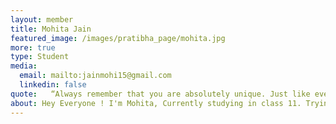 ```yaml
---
layout: member
title: Mohita Jain
featured_image: /images/pratibha_page/mohita.jpg
more: true 
type: Student
media:  
  email: mailto:jainmohi15@gmail.com
  linkedin: false
quote:   “Always remember that you are absolutely unique. Just like everyone else!”
about: Hey Everyone ! I'm Mohita, Currently studying in class 11. Trying to explore the life and learning life lessons with new experiences.
---
```

    